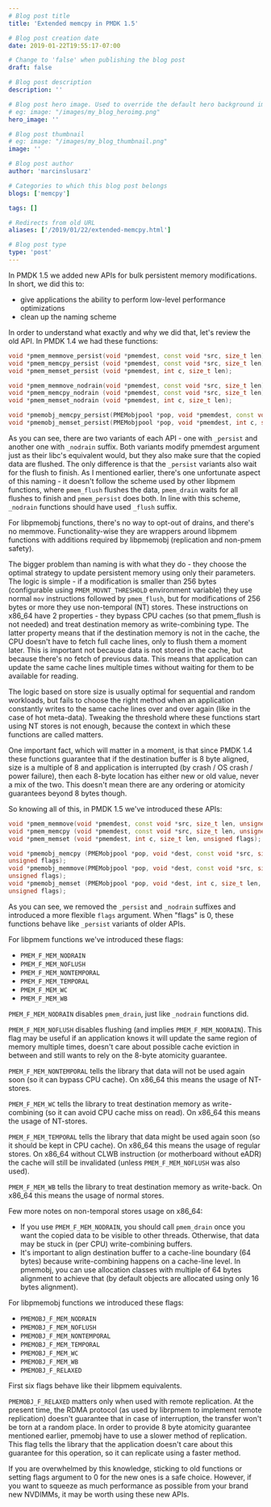 ```yaml
---
# Blog post title
title: 'Extended memcpy in PMDK 1.5'

# Blog post creation date
date: 2019-01-22T19:55:17-07:00

# Change to 'false' when publishing the blog post
draft: false

# Blog post description
description: ''

# Blog post hero image. Used to override the default hero background image.
# eg: image: "/images/my_blog_heroimg.png"
hero_image: ''

# Blog post thumbnail
# eg: image: "/images/my_blog_thumbnail.png"
image: ''

# Blog post author
author: 'marcinslusarz'

# Categories to which this blog post belongs
blogs: ['memcpy']

tags: []

# Redirects from old URL
aliases: ['/2019/01/22/extended-memcpy.html']

# Blog post type
type: 'post'
---
```


In PMDK 1.5 we added new APIs for bulk persistent memory modifications.
In short, we did this to:

- give applications the ability to perform low-level performance optimizations
- clean up the naming scheme

In order to understand what exactly and why we did that, let's review the old
API. In PMDK 1.4 we had these functions:

```c++
void *pmem_memmove_persist(void *pmemdest, const void *src, size_t len);
void *pmem_memcpy_persist (void *pmemdest, const void *src, size_t len);
void *pmem_memset_persist (void *pmemdest, int c, size_t len);

void *pmem_memmove_nodrain(void *pmemdest, const void *src, size_t len);
void *pmem_memcpy_nodrain (void *pmemdest, const void *src, size_t len);
void *pmem_memset_nodrain (void *pmemdest, int c, size_t len);

void *pmemobj_memcpy_persist(PMEMobjpool *pop, void *pmemdest, const void *src, size_t len);
void *pmemobj_memset_persist(PMEMobjpool *pop, void *pmemdest, int c, size_t len);
```

As you can see, there are two variants of each API - one with `_persist` and
another one with `_nodrain` suffix. Both variants modify pmemdest argument
just as their libc's equivalent would, but they also make sure that the copied
data are flushed. The only difference is that the `_persist` variants also
wait for the flush to finish. As I mentioned earlier, there's one unfortunate
aspect of this naming - it doesn't follow the scheme used by other libpmem
functions, where `pmem_flush` flushes the data, `pmem_drain` waits for all
flushes to finish and `pmem_persist` does both. In line with this scheme,
`_nodrain` functions should have used `_flush` suffix.

For libpmemobj functions, there's no way to opt-out of drains, and there's no
memmove. Functionality-wise they are wrappers around libpmem functions with
additions required by libpmemobj (replication and non-pmem safety).

The bigger problem than naming is with what they do - they choose
the optimal strategy to update persistent memory using only their parameters.
The logic is simple - if a modification is smaller than 256 bytes
(configurable using `PMEM_MOVNT_THRESHOLD` environment variable) they use
normal `mov` instructions followed by `pmem_flush`, but for modifications of
256 bytes or more they use non-temporal (NT) stores. These instructions on
x86_64 have 2 properties - they bypass CPU caches (so that pmem_flush is not
needed) and treat destination memory as write-combining type.
The latter property means that if the destination memory is not in the cache,
the CPU doesn't have to fetch full cache lines, only to flush them a moment
later. This is important not because data is not stored in the cache, but
because there's no fetch of previous data.
This means that application can update the same cache lines multiple times
without waiting for them to be available for reading.

The logic based on store size is usually optimal for sequential and random
workloads, but fails to choose the right method when an application constantly
writes to the same cache lines over and over again (like in the case of hot
meta-data). Tweaking the threshold where these functions start using NT stores
is not enough, because the context in which these functions are called matters.

One important fact, which will matter in a moment, is that since PMDK 1.4 these
functions guarantee that if the destination buffer is 8 byte aligned, size is
a multiple of 8 and application is interrupted (by crash / OS crash / power
failure), then each 8-byte location has either new or old value, never a mix of
the two. This doesn't mean there are any ordering or atomicity guarantees
beyond 8 bytes though.

So knowing all of this, in PMDK 1.5 we've introduced these APIs:

```c++
void *pmem_memmove(void *pmemdest, const void *src, size_t len, unsigned flags);
void *pmem_memcpy (void *pmemdest, const void *src, size_t len, unsigned flags);
void *pmem_memset (void *pmemdest, int c, size_t len, unsigned flags);

void *pmemobj_memcpy (PMEMobjpool *pop, void *dest, const void *src, size_t len,
unsigned flags);
void *pmemobj_memmove(PMEMobjpool *pop, void *dest, const void *src, size_t len,
unsigned flags);
void *pmemobj_memset (PMEMobjpool *pop, void *dest, int c, size_t len,
unsigned flags);
```

As you can see, we removed the `_persist` and `_nodrain` suffixes and
introduced a more flexible `flags` argument.
When "flags" is 0, these functions behave like `_persist` variants of older
APIs.

For libpmem functions we've introduced these flags:

- `PMEM_F_MEM_NODRAIN`
- `PMEM_F_MEM_NOFLUSH`
- `PMEM_F_MEM_NONTEMPORAL`
- `PMEM_F_MEM_TEMPORAL`
- `PMEM_F_MEM_WC`
- `PMEM_F_MEM_WB`

`PMEM_F_MEM_NODRAIN` disables `pmem_drain`, just like `_nodrain` functions
did.

`PMEM_F_MEM_NOFLUSH` disables flushing (and implies `PMEM_F_MEM_NODRAIN`).
This flag may be useful if an application knows it will update the same region
of memory multiple times, doesn't care about possible cache eviction in between
and still wants to rely on the 8-byte atomicity guarantee.

`PMEM_F_MEM_NONTEMPORAL` tells the library that data will not be used again
soon (so it can bypass CPU cache). On x86_64 this means the usage of NT-stores.

`PMEM_F_MEM_WC` tells the library to treat destination memory as
write-combining (so it can avoid CPU cache miss on read). On x86_64 this
means the usage of NT-stores.

`PMEM_F_MEM_TEMPORAL` tells the library that data might be used again soon
(so it should be kept in CPU cache). On x86_64 this means the usage of regular
stores. On x86_64 without CLWB instruction (or motherboard without eADR)
the cache will still be invalidated (unless `PMEM_F_MEM_NOFLUSH` was also
used).

`PMEM_F_MEM_WB` tells the library to treat destination memory as write-back.
On x86_64 this means the usage of normal stores.

Few more notes on non-temporal stores usage on x86_64:

- If you use `PMEM_F_MEM_NODRAIN`, you should call `pmem_drain` once
  you want the copied data to be visible to other threads. Otherwise,
  that data may be stuck in (per CPU) write-combining buffers.
- It's important to align destination buffer to a cache-line boundary (64 bytes)
  because write-combining happens on a cache-line level.
  In pmemobj, you can use allocation classes with multiple of 64 bytes alignment
  to achieve that (by default objects are allocated using only 16 bytes
  alignment).

For libpmemobj functions we introduced these flags:

- `PMEMOBJ_F_MEM_NODRAIN`
- `PMEMOBJ_F_MEM_NOFLUSH`
- `PMEMOBJ_F_MEM_NONTEMPORAL`
- `PMEMOBJ_F_MEM_TEMPORAL`
- `PMEMOBJ_F_MEM_WC`
- `PMEMOBJ_F_MEM_WB`
- `PMEMOBJ_F_RELAXED`

First six flags behave like their libpmem equivalents.

`PMEMOBJ_F_RELAXED` matters only when used with remote replication.
At the present time, the RDMA protocol (as used by librpmem to implement remote
replication) doesn't guarantee that in case of interruption, the transfer won't
be torn at a random place. In order to provide 8 byte atomicity guarantee
mentioned earlier, pmemobj have to use a slower method of replication. This
flag tells the library that the application doesn't care about this guarantee
for this operation, so it can replicate using a faster method.

If you are overwhelmed by this knowledge, sticking to old functions or setting
flags argument to 0 for the new ones is a safe choice. However, if you want
to squeeze as much performance as possible from your brand new NVDIMMs,
it may be worth using these new APIs.

